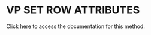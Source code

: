<!---->
# VP SET ROW ATTRIBUTES

Click [here](https://developer.4d.com/docs/ViewPro/commands/vp-set-row-attributes) to access the documentation for this method.

